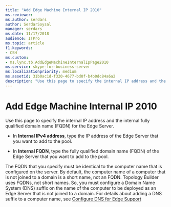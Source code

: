 ```yaml
---
title: "Add Edge Machine Internal IP 2010"
ms.reviewer: 
ms.author: serdars
author: SerdarSoysal
manager: serdars
ms.date: 11/17/2018
audience: ITPro
ms.topic: article
f1.keywords:
- CSH
ms.custom:
- ms.lync.tb.AddEdgeMachineInternalIpPage2010
ms.service: skype-for-business-server
ms.localizationpriority: medium
ms.assetid: 31b0ac1d-f320-4677-bd0f-b4b0dc84a6a2
description: "Use this page to specify the internal IP address and the internal fully qualified domain name (FQDN) for the Edge Server."
---
```


# Add Edge Machine Internal IP 2010

Use this page to specify the internal IP address and the internal fully qualified domain name (FQDN) for the Edge Server.

- In **Internal IPv4 address**, type the IP address of the Edge Server that you want to add to the pool.

- In **Internal FQDN**, type the fully qualified domain name (FQDN) of the Edge Server that you want to add to the pool.

The FQDN that you specify must be identical to the computer name that is configured on the server. By default, the computer name of a computer that is not joined to a domain is a short name, not an FQDN. Topology Builder uses FQDNs, not short names. So, you must configure a Domain Name System (DNS) suffix on the name of the computer to be deployed as an Edge Server that is not joined to a domain. For details about adding a DNS suffix to a computer name, see [Configure DNS for Edge Support](/previous-versions/office/lync-server-2013/lync-server-2013-configure-dns-for-edge-support)